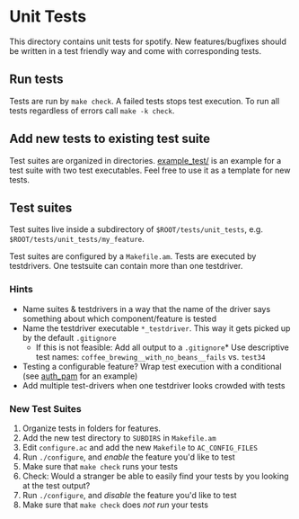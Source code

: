 Unit Tests
===========

This directory contains unit tests for spotify. New features/bugfixes should be written in a test friendly way and come with corresponding tests.

Run tests
----------

Tests are run by `make check`. A failed tests stops test execution. To run all
tests regardless of errors call `make -k check`.

Add new tests to existing test suite
-------------------------------------

Test suites are organized in directories. [example_test/](example_test/) is an example
for a test suite with two test executables. Feel free to use it as a template for new tests.

Test suites
--------------------

Test suites live inside a subdirectory of `$ROOT/tests/unit_tests`, e.g. `$ROOT/tests/unit_tests/my_feature`.

Test suites are configured by a `Makefile.am`. Tests are executed by testdrivers. One testsuite can contain more than one testdriver.

### Hints
* Name suites & testdrivers in a way that the name of the driver says something about which component/feature is tested
* Name the testdriver executable `*_testdriver`. This way it gets picked up by the default `.gitignore`
  * If this is not feasible: Add all output to a `.gitignore`* Use descriptive test names: `coffee_brewing__with_no_beans__fails` vs. `test34`
* Testing a configurable feature?  Wrap test execution with a conditional (see [auth_pam](plugins/auth-pam/Makefile.am) for an example)
* Add multiple test-drivers when one testdriver looks crowded with tests

### New Test Suites
1.  Organize tests in folders for features.
2.  Add the new test directory to `SUBDIRS` in `Makefile.am`
3.  Edit `configure.ac` and add the new `Makefile` to `AC_CONFIG_FILES`
4.  Run `./configure`, and *enable* the feature you'd like to test
5.  Make sure that `make check` runs your tests
6.  Check: Would a stranger be able to easily find your tests by you looking at the test output?
7. Run `./configure`, and *disable* the feature you'd like to test
8.  Make sure that `make check` does *not run* your tests
